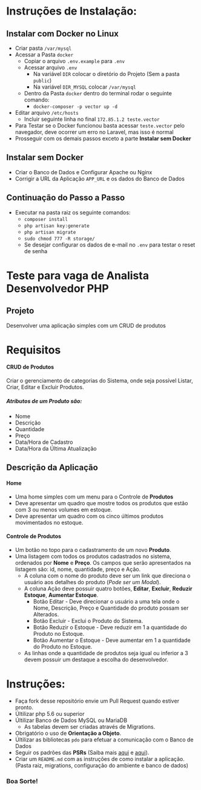 # Instruções de Instalação:

## Instalar com Docker no Linux

- Criar pasta  `/var/mysql`
- Acessar a Pasta `docker`
    - Copiar o arquivo `.env.example` para `.env`
    - Acessar arquivo `.env`
        - Na variável `DIR` colocar o diretório do Projeto (Sem a pasta `public`)
        - Na variável `DIR_MYSQL` colocar `/var/mysql`
    - Dentro da Pasta `docker` dentro do terminal rodar o seguinte comando:
        - `docker-composer -p vector up -d`
- Editar arquivo `/etc/hosts`
    - Incluir seguinte linha no final `172.85.1.2 teste.vector`      
- Para Testar se o Docker funcionou basta acessar `teste.vector` pelo navegador, deve ocorrer um erro no Laravel, mas isso é normal
- Prosseguir com os demais passos exceto a parte **Instalar sem Docker**
        
## Instalar sem Docker        
        
- Criar o Banco de Dados e Configurar Apache ou Nginx
- Corrigir a URL da Aplicação `APP_URL` e os dados do Banco de Dados

## Continuação do Passo a Passo

- Executar na pasta raiz os seguinte comandos:
    - `composer install`
    - `php artisan key:generate`
    - `php artisan migrate`
    - `sudo chmod 777 -R storage/`
    - Se desejar configurar os dados de e-mail no `.env` para testar o reset de senha



# Teste para vaga de Analista Desenvolvedor PHP

## Projeto
Desenvolver uma aplicação simples com um CRUD de produtos

# Requisitos

#### CRUD de Produtos

Criar o gerenciamento de categorias do Sistema, onde seja possível Listar, Criar, Editar e Excluir Produtos.


##### Atributos de um Produto são:
- Nome
- Descrição
- Quantidade
- Preço
- Data/Hora de Cadastro
- Data/Hora da Última Atualização

## Descrição da Aplicação

#### Home

- Uma home simples com um menu para o Controle de **Produtos**
- Deve apresentar um quadro que mostre todos os produtos que estão com 3 ou menos volumes em estoque.
- Deve apresentar um quadro com os cinco últimos produtos movimentados no estoque.

#### Controle de Produtos

- Um botão no topo para o cadastramento de um novo **Produto**.
- Uma listagem com todos os produtos cadastrados no sistema, ordenados por **Nome** e **Preço**. Os campos que serão apresentados na listagem são: id, nome, quantidade, preço e Ação.
    - A coluna com o nome do produto deve ser um link que direciona o usuário aos detalhes do produto (*Pode ser um Modal*).
    - A coluna Ação deve possuir quatro botões, **Editar**, **Excluir**, **Reduzir Estoque**, **Aumentar Estoque**.
        - Botão Editar - Deve direcionar o usuário a uma tela onde o Nome, Descrição, Preço e Quantidade do produto possam ser Alterados.
        - Botão Excluir - Exclui o Produto do Sistema.
        - Botão Reduzir o Estoque - Deve reduzir em 1 a quantidade do Produto no Estoque.
        - Botão Aumentar o Estoque - Deve aumentar em 1 a quantidade do Produto no Estoque.
    - As linhas onde a quantidade de produtos seja igual ou inferior a 3 devem possuir um destaque a escolha do desenvolvedor.


# Instruções:
- Faça fork desse repositório envie um Pull Request quando estiver pronto.
- Últilizar php 5.6 ou superior
- Últilizar Banco de Dados MySQL ou MariaDB
    - As tabelas devem ser criadas através de Migrations.
- Obrigatório o uso de **Orientação a Objeto**.
- Últilizar as bibliotecas `pdo` para efetuar a comunicação com o Banco de Dados
- Seguir os padrões das **PSRs** (Saiba mais [aqui](http://br.phptherightway.com/) e [aqui](https://www.php-fig.org/psr/)).
- Criar um `README.md` com as instruções de como instalar a aplicação. (Pasta raiz, migrations, configuração do ambiente e banco de dados)


### Boa Sorte!

